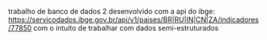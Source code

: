 trabalho de banco de dados 2 desenvolvido com a api do ibge: https://servicodados.ibge.gov.br/api/v1/paises/BR|RU|IN|CN|ZA/indicadores/77850
com o intuito de trabalhar com dados semi-estruturados